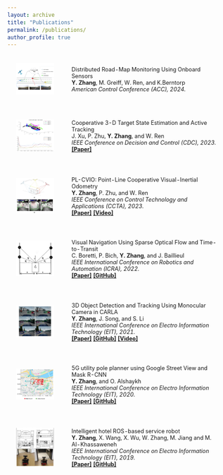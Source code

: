 ```yaml
---
layout: archive
title: "Publications"
permalink: /publications/
author_profile: true
---
```


<html>
    <table style="width:100%;border:0px;border-spacing:0px;border-collapse:separate;margin-right:auto;margin-left:auto;font-size:90%;">
          <tr onmouseout="nightsight_stop()" onmouseover="nightsight_start()">
            <td style="padding:20px;width:25%;vertical-align:middle;border-left-style:none;border-bottom-style:none;border-top-style:none;border-right-style:none">
              <img src="../images/acc2024.png" alt="hpp" style="border-style: none" >
            </td>
            <td style="padding:20px;width:75%;vertical-align:middle;border-left-style:none;border-bottom-style:none;border-top-style:none;border-right-style:none">
                <papertitle>Distributed Road-Map Monitoring Using Onboard Sensors
                </papertitle>
              <br>
                <strong>Y. Zhang</strong>, M. Greiff, W. Ren, and K.Berntorp
              <br>
              <em>American Control Conference (ACC), 2024.</em><br>
            </td>
          </tr>
    </table>
    <table style="width:100%;border:0px;border-spacing:0px;border-collapse:separate;margin-right:auto;margin-left:auto;font-size:90%;">
          <tr onmouseout="nightsight_stop()" onmouseover="nightsight_start()">
            <td style="padding:20px;width:25%;vertical-align:middle;border-left-style:none;border-bottom-style:none;border-top-style:none;border-right-style:none">
              <img src="../images/cdc2023.png" alt="hpp" style="border-style: none" >
            </td>
            <td style="padding:20px;width:75%;vertical-align:middle;border-left-style:none;border-bottom-style:none;border-top-style:none;border-right-style:none">
                <papertitle>Cooperative 3-D Target State Estimation and Active Tracking
                </papertitle>
              <br>
                J. Xu, P. Zhu, <strong>Y. Zhang</strong>, and W. Ren
              <br>
              <em>IEEE Conference on Decision and Control (CDC), 2023.</em><br>
              <a href="https://ieeexplore.ieee.org/document/10383940"><strong>[Paper]</strong></a>
            </td>
          </tr>
    </table>
    <table style="width:100%;border:0px;border-spacing:0px;border-collapse:separate;margin-right:auto;margin-left:auto;font-size:90%;">
          <tr onmouseout="nightsight_stop()" onmouseover="nightsight_start()">
            <td style="padding:20px;width:25%;vertical-align:middle;border-left-style:none;border-bottom-style:none;border-top-style:none;border-right-style:none">
              <img src="../images/ccta2023.png" alt="hpp" style="border-style: none" >
            </td>
            <td style="padding:20px;width:75%;vertical-align:middle;border-left-style:none;border-bottom-style:none;border-top-style:none;border-right-style:none">
                <papertitle>PL-CVIO: Point-Line Cooperative Visual-Inertial Odometry
                </papertitle>
              <br>
                <strong>Y. Zhang</strong>, P. Zhu, and W. Ren
              <br>
              <em>IEEE Conference on Control Technology and Applications (CCTA), 2023.</em><br>
              <a href="https://ieeexplore.ieee.org/document/10253266"><strong>[Paper]</strong></a>
              <a href="https://www.youtube.com/watch?v=nDE9S8CzRk4"><strong>[Video]</strong></a>
            </td>
          </tr>
    </table>
    <table style="width:100%;border:0px;border-spacing:0px;border-collapse:separate;margin-right:auto;margin-left:auto;font-size:90%;">
          <tr onmouseout="nightsight_stop()" onmouseover="nightsight_start()">
            <td style="padding:20px;width:25%;vertical-align:middle;border-left-style:none;border-bottom-style:none;border-top-style:none;border-right-style:none">
              <img src="../images/icra2022.png" alt="hpp" style="border-style: none" >
            </td>
            <td style="padding:20px;width:75%;vertical-align:middle;border-left-style:none;border-bottom-style:none;border-top-style:none;border-right-style:none">
                <papertitle>Visual Navigation Using Sparse Optical Flow and Time-to-Transit
                </papertitle>
              <br>
                C. Boretti, P. Bich, <strong>Y. Zhang</strong>, and J. Baillieul
              <br>
              <em>IEEE International Conference on Robotics and Automation (ICRA), 2022.</em><br>
              <a href="https://ieeexplore.ieee.org/document/9812032"><strong>[Paper]</strong></a>
              <a href="https://github.com/johnbaillieul/Vision_based_Navigation_TTT"><strong>[GitHub]</strong></a>
            </td>
          </tr>
    </table>
    <table style="width:100%;border:0px;border-spacing:0px;border-collapse:separate;margin-right:auto;margin-left:auto;font-size:90%;">
          <tr onmouseout="nightsight_stop()" onmouseover="nightsight_start()">
            <td style="padding:20px;width:25%;vertical-align:middle;border-left-style:none;border-bottom-style:none;border-top-style:none;border-right-style:none">
              <img src="../images/eit2021.png" alt="hpp" style="border-style: none" >
            </td>
            <td style="padding:20px;width:75%;vertical-align:middle;border-left-style:none;border-bottom-style:none;border-top-style:none;border-right-style:none">
                <papertitle>3D Object Detection and Tracking Using Monocular Camera in CARLA
                </papertitle>
              <br>
                <strong>Y. Zhang</strong>, J. Song, and S. Li
              <br>
              <em>IEEE International Conference on Electro Information Technology (EIT), 2021.</em><br>
              <a href="https://ieeexplore.ieee.org/document/9491905"><strong>[Paper]</strong></a>
              <a href="https://github.com/zhangyanyu0722/Carla_3D_Tracking"><strong>[GitHub]</strong></a>
              <a href="https://www.youtube.com/watch?v=-b9xSzzZPd8"><strong>[Video]</strong></a>
            </td>
          </tr>
    </table>
    <table style="width:100%;border:0px;border-spacing:0px;border-collapse:separate;margin-right:auto;margin-left:auto;font-size:90%;">
          <tr onmouseout="nightsight_stop()" onmouseover="nightsight_start()">
            <td style="padding:20px;width:25%;vertical-align:middle;border-left-style:none;border-bottom-style:none;border-top-style:none;border-right-style:none">
              <img src="../images/eit2020.png" alt="hpp" style="border-style: none" >
            </td>
            <td style="padding:20px;width:75%;vertical-align:middle;border-left-style:none;border-bottom-style:none;border-top-style:none;border-right-style:none">
                <papertitle>5G utility pole planner using Google Street View and Mask R-CNN
                </papertitle>
              <br>
                <strong>Y. Zhang</strong>, and O. Alshaykh
              <br>
              <em>IEEE International Conference on Electro Information Technology (EIT), 2020.</em><br>
              <a href="https://ieeexplore.ieee.org/document/9208333"><strong>[Paper]</strong></a>
              <a href="https://github.com/zhangyanyu0722/5G-Utility-Pole-Planner"><strong>[GitHub]</strong></a>
            </td>
          </tr>
    </table>
    <table style="width:100%;border:0px;border-spacing:0px;border-collapse:separate;margin-right:auto;margin-left:auto;font-size:90%;">
          <tr onmouseout="nightsight_stop()" onmouseover="nightsight_start()">
            <td style="padding:20px;width:25%;vertical-align:middle;border-left-style:none;border-bottom-style:none;border-top-style:none;border-right-style:none">
              <img src="../images/eit2019.png" alt="hpp" style="border-style: none" >
            </td>
            <td style="padding:20px;width:75%;vertical-align:middle;border-left-style:none;border-bottom-style:none;border-top-style:none;border-right-style:none">
                <papertitle>Intelligent hotel ROS-based service robot
                </papertitle>
              <br>
                <strong>Y. Zhang</strong>, X. Wang, X. Wu, W. Zhang, M. Jiang and M. Al-Khassaweneh
              <br>
              <em>IEEE International Conference on Electro Information Technology (EIT), 2019.</em><br>
              <a href="https://ieeexplore.ieee.org/document/8834040"><strong>[Paper]</strong></a>
              <a href="https://github.com/zhangyanyu0722/Intelligent-Hotel-ROS-based-Service-Robot"><strong>[GitHub]</strong></a>
            </td>
          </tr>
    </table>
</html>